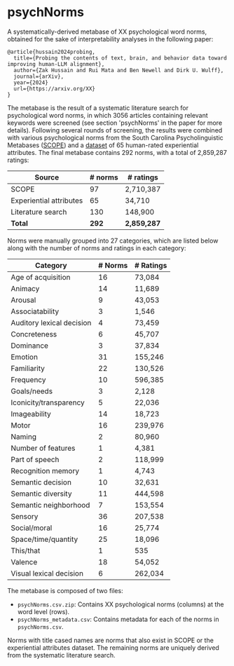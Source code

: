 # psychNorms

A systematically-derived metabase of XX psychological word norms, obtained for the sake of interpretability analyses in the following paper:

```
@article{hussain2024probing,
  title={Probing the contents of text, brain, and behavior data toward improving human-LLM alignment},
  author={Zak Hussain and Rui Mata and Ben Newell and Dirk U. Wulff},
  journal={arXiv},
  year={2024}
  url={https://arxiv.org/XX}
}
```

The metabase is the result of a systematic literature search for psychological word norms, in which 3056 articles containing relevant keywords were screened
(see section 'psychNorms' in the paper for more details). Following several rounds of screening, the results were combined with various psychological norms from the 
South Carolina Psycholinguistic Metabases ([SCOPE](https://www.sc.edu/study/colleges_schools/artsandsciences/psychology/research_clinical_facilities/scope/)) and 
a [dataset](https://doi.org/10.1080/02643294.2016.1147426) of 65 human-rated experiential attributes. The final metabase contains 292 norms, with a total of 2,859,287 ratings:

| Source                 | # norms | # ratings     |
|------------------------|---------|---------------|
| SCOPE                  | 97      | 2,710,387     |
| Experiential attributes | 65      | 34,710        |
| Literature search      | 130     | 148,900       |
| **Total**  | **292** | **2,859,287** |

Norms were manually grouped into 27 categories, which are listed below along with the number of norms and ratings in each category:

| Category                   | # Norms | # Ratings    |
|----------------------------|---------|--------------|
| Age of acquisition         | 16      | 73,084       |
| Animacy                    | 14      | 11,689       |
| Arousal                    | 9       | 43,053       |
| Associatability            | 3       | 1,546        |
| Auditory lexical decision  | 4       | 73,459       |
| Concreteness               | 6       | 45,707       |
| Dominance                  | 3       | 37,834       |
| Emotion                    | 31      | 155,246      |
| Familiarity                | 22      | 130,526      |
| Frequency                  | 10      | 596,385      |
| Goals/needs                | 3       | 2,128        |
| Iconicity/transparency     | 5       | 22,036       |
| Imageability               | 14      | 18,723       |
| Motor                      | 16      | 239,976      |
| Naming                     | 2       | 80,960       |
| Number of features         | 1       | 4,381        |
| Part of speech             | 2       | 118,999      |
| Recognition memory         | 1       | 4,743        |
| Semantic decision          | 10      | 32,631       |
| Semantic diversity         | 11      | 444,598      |
| Semantic neighborhood      | 7       | 153,554      |
| Sensory                    | 36      | 207,538      |
| Social/moral               | 16      | 25,774       |
| Space/time/quantity        | 25      | 18,096       |
| This/that                  | 1       | 535          |
| Valence                    | 18      | 54,052       |
| Visual lexical decision    | 6       | 262,034      |




The metabase is composed of two files:
- `psychNorms.csv.zip`: Contains XX psychological norms (columns) at the word level (rows).
- `psychNorms_metadata.csv`: Contains metadata for each of the norms in `psychNorms.csv`.

Norms with title cased names are norms that also exist in SCOPE or the experiential attributes dataset. The remaining norms are uniquely derived from the systematic literature search.
